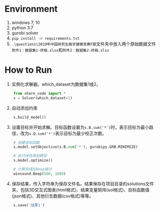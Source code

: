 # Environment

1. windows 7, 10
2. python 3.7
3. gurobi solver
4. `pip install -r requirements.txt`
5. `.\questions\2019年中国研究生数学建模竞赛F题`文件夹中放入两个原始数据文件`附件1：数据集1-终稿.xlsx`和`附件2：数据集2-终稿.xlsx`

# How to Run

1. 实例化求解器。which_dataset为数据集1或2。
```python
    from share_code import *
    s = Solver(which_dataset=1)
```

2. 自动添加约束
```python
    s.build_model()
```

3. 设置目标并开始求解。目标函数设置为`s.B.sum('*')`时，表示目标为最小路径，改为`s.Q.sum('*')`表示目标为最少校正次数。
```python
    # 创建目标函数
    s.model.setObjective(s.B.sum('*'), gurobipy.GRB.MINIMIZE)

    # 执行线性规划模型
    s.model.optimize()

    # 计算完成后beep提示
    winsound.Beep(500, 1000)
```

4. 保存结果，传入字符串为保存文件名。结果保存在项目目录的solutions文件夹，包括3D交互式图表(html格式)、结果变量矩阵(sol格式)、目标函数值(json格式)、其他衍生数据(csv格式)等等。
```python
    s.save('结果1')
```